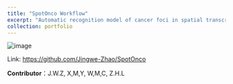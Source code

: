 ```yaml
---
title: "SpotOnco Workflow"
excerpt: "Automatic recognition model of cancer foci in spatial transcriptomics"
collection: portfolio
---
```

![image](https://github.com/user-attachments/assets/deb8746b-cc2e-4870-8b9e-7b785568cf24)

Link: https://github.com/Jingwe-Zhao/SpotOnco

**Contributor**：J.W.Z, X,M,Y, W,M,C, Z.H.L
